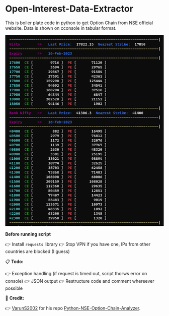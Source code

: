 # Open-Interest-Data-Extractor

This is boiler plate code in python to get Option Chain from NSE official website.
Data is shown on cconsole in tabular format. 

![Sample output](https://raw.githubusercontent.com/manddar/Open-Interest-Data-Extractor/main/Screenshot.png "Sample output")

**Before running script**

👉 Install `requests` library
👉 Stop VPN if you have one, IPs from other countries are blocked (I guess)


📋 **Todo:**

👉 Exception handling (if request is timed out, script thorws error on console)
👉 JSON output
👉 Restructure code and comment whereever possible

💾 **Credit:**

👉 [VarunS2002](https://github.com/VarunS2002/) for his repo [Python-NSE-Option-Chain-Analyzer](https://github.com/VarunS2002/Python-NSE-Option-Chain-Analyzer).